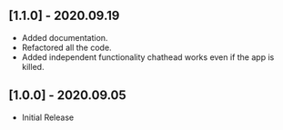 ## [1.1.0] - 2020.09.19
* Added documentation.
* Refactored all the code.
* Added independent functionality chathead works even if the app is killed.
## [1.0.0] - 2020.09.05

* Initial Release
